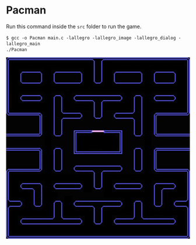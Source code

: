 # Pacman


Run this command inside the `src` folder to run the game.

```
$ gcc -o Pacman main.c -lallegro -lallegro_image -lallegro_dialog -lallegro_main
./Pacman
```

![](img/background.bmp)
